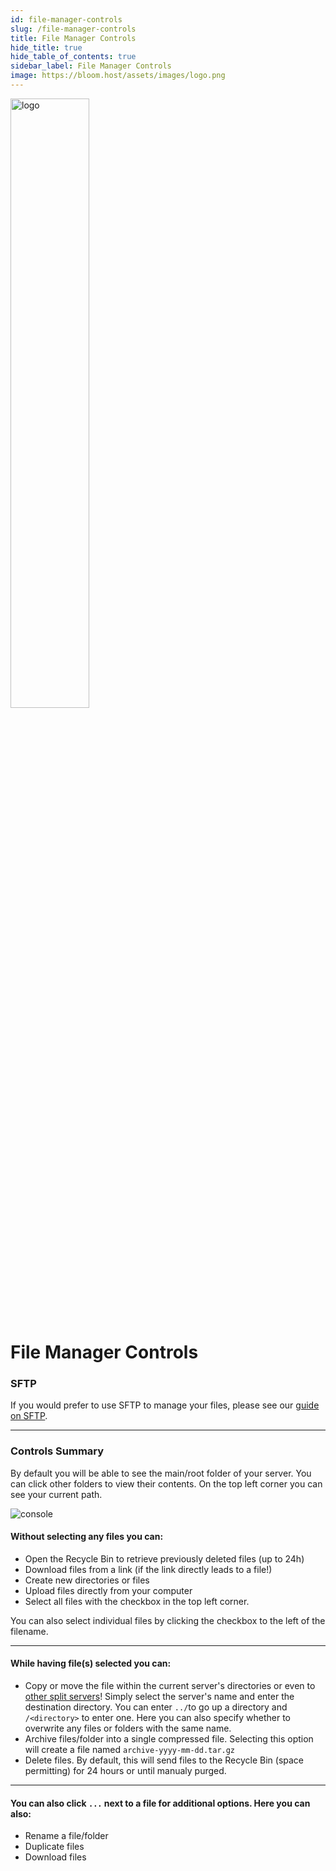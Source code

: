 ```yaml
---
id: file-manager-controls
slug: /file-manager-controls
title: File Manager Controls
hide_title: true
hide_table_of_contents: true
sidebar_label: File Manager Controls
image: https://bloom.host/assets/images/logo.png
---
```


<div class="text--center">
<img src="https://bloom.host/logo-white.svg" alt="logo" height="50%" width="50%"/>
<h1>File Manager Controls</h1>
</div>

### SFTP

If you would prefer to use SFTP to manage your files, please see our [guide on SFTP](sftp.md).

---

### Controls Summary
By default you will be able to see the main/root folder of your server. You can click other folders to view their contents. On the top left corner you can see your current path.

<div class="text--center"><img src={require('../../static/imgs/using_the_panel/file_manager_controls/1.png').default} alt="console"/></div>

#### Without selecting any files you can:
- Open the Recycle Bin to retrieve previously deleted files (up to 24h)
- Download files from a link (if the link directly leads to a file!)
- Create new directories or files
- Upload files directly from your computer
- Select all files with the checkbox in the top left corner.

You can also select individual files by clicking the checkbox to the left of the filename.

---

#### While having file(s) selected you can:
- Copy or move the file within the current server's directories or even to <u>other split servers</u>! Simply select the server's name and enter the destination directory. You can enter `../`to go up a directory and `/<directory>` to enter one. Here you can also specify whether to overwrite any files or folders with the same name.
- Archive files/folder into a single compressed file. Selecting this option will create a file named `archive-yyyy-mm-dd.tar.gz`
- Delete files. By default, this will send files to the Recycle Bin (space permitting) for 24 hours or until manualy purged.

---

#### You can also click `...` next to a file for additional options. Here you can also:
- Rename a file/folder
- Duplicate files
- Download files
